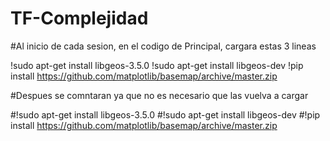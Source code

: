 # TF-Complejidad

#Al inicio de cada sesion, en el codigo de Principal, cargara estas 3 lineas

!sudo apt-get install libgeos-3.5.0
!sudo apt-get install libgeos-dev
!pip install https://github.com/matplotlib/basemap/archive/master.zip

#Despues se comntaran ya que no es necesario que las vuelva a cargar

#!sudo apt-get install libgeos-3.5.0
#!sudo apt-get install libgeos-dev
#!pip install https://github.com/matplotlib/basemap/archive/master.zip
